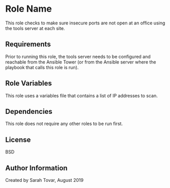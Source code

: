 Role Name
=========

This role checks to make sure insecure ports are not open at an office using the tools server at each site.

Requirements
------------
Prior to running this role, the tools server needs to be configured and reachable from the Ansible Tower (or from the Ansible server where the playbook that calls this role is run). 


Role Variables
--------------

This role uses a variables file that contains a list of IP addresses to scan.

Dependencies
------------
This role does not require any other roles to be run first.


License
-------

BSD

Author Information
------------------

Created by Sarah Tovar, August 2019
